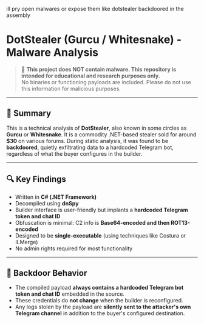 ill pry open malwares or expose them like dotstealer backdoored in the assembly


# DotStealer (Gurcu / Whitesnake) - Malware Analysis

> 🛑 **This project does NOT contain malware. This repository is intended for educational and research purposes only.**  
> No binaries or functioning payloads are included. Please do not use this information for malicious purposes.

---

## 🧾 Summary

This is a technical analysis of **DotStealer**, also known in some circles as **Gurcu** or **Whitesnake**. It is a commodity .NET-based stealer sold for around **$30** on various forums. During static analysis, it was found to be **backdoored**, quietly exfiltrating data to a hardcoded Telegram bot, regardless of what the buyer configures in the builder.

---

## 🔍 Key Findings

- Written in **C# (.NET Framework)**
- Decompiled using **dnSpy**
- Builder interface is user-friendly but implants a **hardcoded Telegram token and chat ID**
- Obfuscation is minimal: C2 info is **Base64-encoded and then ROT13-encoded**
- Designed to be **single-executable** (using techniques like Costura or ILMerge)
- No admin rights required for most functionality

---

## 🔐 Backdoor Behavior

- The compiled payload **always contains a hardcoded Telegram bot token and chat ID** embedded in the source.
- These credentials do **not change** when the builder is reconfigured.
- Any logs stolen by the payload are **silently sent to the attacker's own Telegram channel** in addition to the buyer's configured destination.

